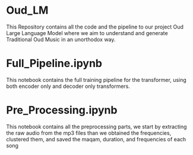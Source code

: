 # Oud_LM
This Repository contains all the code and the pipeline to our project Oud Large Language Model where we aim to understand and generate Traditional Oud Music in an unorthodox way.

# Full_Pipeline.ipynb
This notebook contains the full training pipeline for the transformer, using both encoder only and decoder only transformers.

# Pre_Processing.ipynb
This notebook contains all the preprocessing parts, we start by extracting the raw audio from the mp3 files than we obtained the frequencies, clustered them, and saved the maqam, duration, and frequencies of each song
